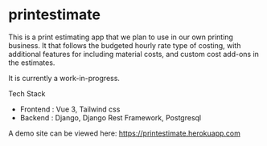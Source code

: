 # printestimate
This is a print estimating app that we plan to use in our own printing business. It that follows the budgeted hourly rate type of costing, with additional features for including material costs, and custom cost add-ons in the estimates.

It is currently a work-in-progress.

Tech Stack
- Frontend : Vue 3, Tailwind css
- Backend : Django, Django Rest Framework, Postgresql

A demo site can be viewed here: https://printestimate.herokuapp.com
